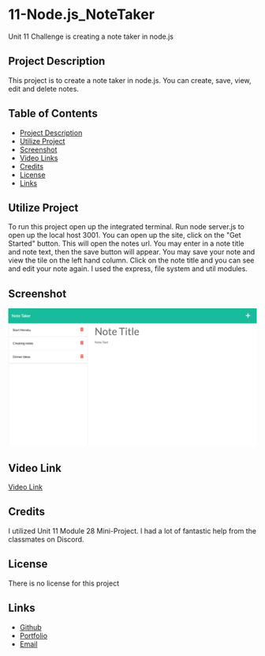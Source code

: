 # 11-Node.js_NoteTaker
Unit 11 Challenge is creating a note taker in node.js

## Project Description
This project is to create a note taker in node.js.  You can create, save, view, edit and delete notes.  

## Table of Contents
- [Project Description](#project-description)
- [Utilize Project](#utilize-project)
- [Screenshot](#Screenshot)
- [Video Links](#video-links)
- [Credits](#Credits)
- [License](#License)
- [Links](#links)

## Utilize Project
To run this project open up the integrated terminal.  Run node server.js to open up the local host 3001.  You can open up the site, click on the "Get Started" button.  This will open the notes url.  You may enter in a note title and note text, then the save button will appear.  You may save your note and view the tile on the left hand column.  Click on the note title and you can see and edit your note again.  I used the express, file system and util modules. 

## Screenshot
![Note Taker Screenshot](Assets/screencapture-unit11-notetaker.png)

## Video Link
[Video Link]()

## Credits
I utilized Unit 11 Module 28 Mini-Project.  I had a lot of fantastic help from the classmates on Discord.

## License
There is no license for this project

## Links
- [Github](https://github.com/CanRo2B)
- [Portfolio](https://canro2b.github.io/Portfolio/)
- [Email](mailto:hofe36@hotmail.com)